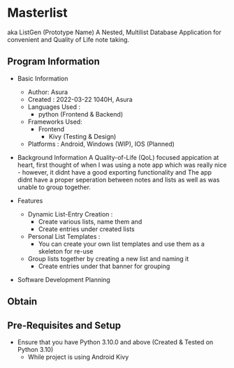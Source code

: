 # Masterlist

aka ListGen (Prototype Name)
A Nested, Multilist Database Application for convenient and Quality of Life note taking.

## Program Information

- Basic Information
	- Author: Asura
	- Created : 2022-03-22 1040H, Asura
	- Languages Used : 
		- python (Frontend & Backend)
	- Frameworks Used:
		- Frontend
			- Kivy (Testing & Design)
	- Platforms : Android, Windows (WIP), IOS (Planned)

- Background Information
	A Quality-of-Life (QoL) focused appication at heart, first thought of when I was using a note app which was really nice - however, it didnt have a good exporting functionality and 
		The app didnt have a proper seperation between notes and lists as well as was unable to group together.

- Features
	- Dynamic List-Entry Creation : 
		- Create various lists, name them and 
		- Create entries under created lists
	- Personal List Templates : 
		- You can create your own list templates and use them as a skeleton for re-use
	- Group lists together by creating a new list and naming it
		- Create entries under that banner for grouping

- Software Development Planning

## Obtain

## Pre-Requisites and Setup
- Ensure that you have Python 3.10.0 and above (Created & Tested on Python 3.10)
	- While project is using Android Kivy
